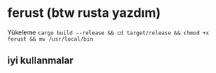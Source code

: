# ferust (btw rusta yazdım)
Yükeleme
`cargo build --release && cd target/release && chmod +x ferust && mv /usr/local/bin`
## iyi kullanmalar
